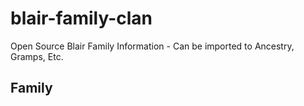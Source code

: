 # blair-family-clan
Open Source Blair Family Information - Can be imported to Ancestry, Gramps, Etc.

## Family

